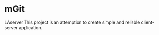 # mGit
LAserver
This project is an attemption to create simple and reliable client-server application.
